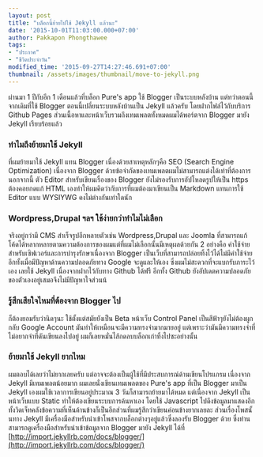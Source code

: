 ```yaml
---
layout: post
title: "บล็อกนี้ย้ายไปใช้ Jekyll แล้วนะ"
date: '2015-10-01T11:03:00.000+07:00'
author: Pakkapon Phongthawee
tags:
- "ประกาศ"
- "ชีวิตประจำวัน"
modified_time: '2015-09-27T14:27:46.691+07:00'
thumbnail: /assets/images/thumbnail/move-to-jekyll.png
---
```

ผ่านมา 1 ปีกับอีก 1 เดือนแล้วที่บล็อก Pure's app ใช้ Blogger เป็นระบบหลังบ้าน แต่ทว่าตอนนี้ จากเดิมที่ใช้ Blogger ตอนนี้เปลี่ยนระบบหลังบ้านเป็น Jekyll แล้วครับ โดยฝากไฟล์ไว้กับบริการ Github Pages ส่วนเนื้อหาและหน้าเว็บรวมถึงเทมเพลตทั้งหมดผมได้พอร์ตจาก Blogger มายัง Jekyll เรียบร้อยแล้ว

### ทำไมถึงย้ายมาใช้ Jekyll
ที่ผมย้ายมาใช้ Jekyll แทน Blogger เนื่องด้วยสาเหตุหลักๆคือ SEO (Search Engine Optimization) เนื่องจาก Blogger ด้วยข้อจำกัดของเทมเพลตผมไม่สามารถแต่งได้เท่าที่ต้องการ นอกจากนี้ ตัว Editor สำหรับเขียนเรื่องของ Blogger ยังไม่รองรับการอัปโหลดรูปให้เป็น https ต้องคอยกดแก้ HTML เองทำให้ผมคิดว่ากับการที่ผมต้องมาเขียนเป็น Markdown แทนการใช้ Editor แบบ WYSIYWG คงไม่ต่างกันเท่าใดนัก

### Wordpress,Drupal ฯลฯ ใช้ง่ายกว่าทำไมไม่เลือก
จริงอยู่กว่ามี CMS สำเร็จรูปอีกหลายตัวเช่น Wordpress,Drupal และ Joomla ที่สามารถแก้โค้ดได้หลากหลายตามความต้องการของผมแต่ที่ผมไม่เลือกนั้นมีเหตุผลด้วยกัน 2 อย่างคือ ค่าใช้จ่ายสำหรับเซิฟเวอร์และการบำรุงรักษาเนื่องจาก Blogger เป็นเว็บที่สามารถปล่อยทิ้งไว้ได้ไม่มีค่าใช้จ่าย อีกทั้งเมื่อมีปัญหาด้านความปลอดภัยทาง Google จะดูและให้เอง ซึ่งผมไม่สะดวกที่จะแบกรับภาระไว้เอง เลยใช้ Jekyll เนื่องจากฝากไว้กับทาง Github ได้ฟรี อีกทั้ง Github ยังอัปเดตความปลอดภัยของตัวเองอยู่เสมอจึงไม่มีปัญหาใจส่วนน้


### รู้สึกเสียใจไหมที่ต้องจาก Blogger ไป
ก็ต้องยอมรับว่านิดๆนะ ใช้ตั้งแต่สมัยยังเป็น Beta หน้าเว็บ Control Panel เป็นสีฟ้าๆยังไม่ต้องผูกกลับ Google Account มันทำให้เหมือนจะมีความทรงจำมากมายอยู่ แต่เพราะว่ามันมีความทรงจำที่ไม่อยากจำที่ดันเขียนลงไปอยู่ ผมก็เลยหมั่นไส้กดลบบล็อกเก่าทิ้งไปซะอย่างนั้น

### ย้ายมาใช้ Jekyll ยากไหม
ผมตอบได้เลยว่าไม่ยากเลยครับ แต่อาจจะต้องเป็นผู้ใช้ที่มีประสบการณ์ด้านเขียนโปรแกรม เนื่องจาก Jekyll มีเทมเพลตน้อยมาก ผมเลยนั่งเขียนเทมเพลตของ Pure's app ที่เป็น Blogger มาเป็น Jekyll เองผมใช้เวลาการเขียนอยู่ประมาณ 3 วันก็สามารถย้ายมาได้หมด แต่เนื่องจาก Jekyll เป็นหน้าเว็บแบบ Static ทำให้ต้องเขียนระบบการค้นหาเอง โดยใช้ Javascript ไปดึงข้อมูลมาแสดงอีกทั้งวิดเจ็ทคลังข้อความที่เห็นด้านข้างก็เป็นอีกส่วนที่ผมรู้สึกว่าเขียนค่อนข้างยากเลยละ ส่วนเรื่องโพสนั้นทาง Jekyll มีเครื่องมือสำหรับนำเข้าโพสจากบล็อกต่างๆอยู่แล้วซึ่งลองรับ Blogger ด้วย ซึ่งท่านสามารถดูเครื่องมือสำหรับนำเข้าข้อมูลจาก Blogger มายัง Jekyll ได้ที่ [http://import.jekyllrb.com/docs/blogger/](http://import.jekyllrb.com/docs/blogger/)
